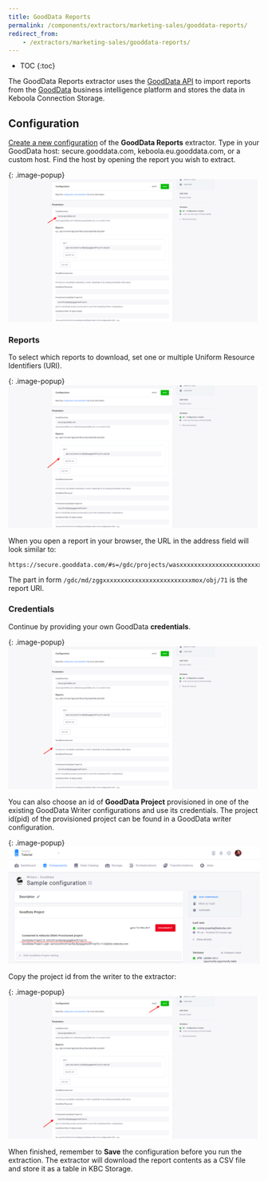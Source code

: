 ```yaml
---
title: GoodData Reports
permalink: /components/extractors/marketing-sales/gooddata-reports/
redirect_from:
    - /extractors/marketing-sales/gooddata-reports/
---
```


* TOC
{:toc}

The GoodData Reports extractor uses the [GoodData API](https://help.gooddata.com/display/doc/API+Reference#/reference/dashboards-and-reporting/export-a-large-report/export-a-raw-report) to import
reports from the [GoodData](https://www.gooddata.com/) business intelligence platform and stores the data in Keboola Connection Storage.

## Configuration
[Create a new configuration](/components/#creating-component-configuration) of the **GoodData Reports** extractor.
Type in your GoodData host: secure.gooddata.com, keboola.eu.gooddata.com, or a custom host. Find the host
by opening the report you wish to extract.

{: .image-popup}
![Screenshot - GoodData Host](/components/extractors/marketing-sales/gooddata-reports/gooddata-reports-1.png)

### Reports
To select which reports to download, set one or multiple Uniform Resource Identifiers (URI).

{: .image-popup}
![Screenshot - GoodData URI](/components/extractors/marketing-sales/gooddata-reports/gooddata-reports-2.png)

When you open a report in your browser, the URL in the address field will look similar to:

    https://secure.gooddata.com/#s=/gdc/projects/wasxxxxxxxxxxxxxxxxxxxxxxxxxmox|analysisPage|head|/gdc/md/zggxxxxxxxxxxxxxxxxxxxxxxxxxmox/obj/71

The part in form `/gdc/md/zggxxxxxxxxxxxxxxxxxxxxxxxxxmox/obj/71` is the report URI.

### Credentials
Continue by providing your own GoodData **credentials**.

{: .image-popup}
![Screenshot - GoodData Credentials](/components/extractors/marketing-sales/gooddata-reports/gooddata-reports-3.png)

You can also choose an id of **GoodData Project** provisioned in one of the existing GoodData Writer configurations and use its credentials. The project id(pid) of the provisioned project can be found in a GoodData writer configuration.

{: .image-popup}
![Screenshot - GoodData Writer Config with Provisioned Project](/components/extractors/marketing-sales/gooddata-reports/gooddata-writer-1.png)

Copy the project id from the writer to the extractor:

{: .image-popup}
![Screenshot - Provisioned GoodData Project Id](/components/extractors/marketing-sales/gooddata-reports/gooddata-reports-4.png)

When finished, remember to **Save** the configuration before you run the extraction. The extractor will download the report contents as a
CSV file and store it as a table in KBC Storage.
